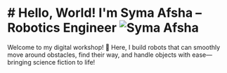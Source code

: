 # # Hello, World! I'm Syma Afsha – Robotics Engineer ![Syma Afsha](https://miro.medium.com/v2/resize:fit:1200/1*_3dXYgCD2FrcSAkLmmK1cw.jpeg)


Welcome to my digital workshop! 🌟 Here, I build robots that can smoothly move around obstacles, find their way, and handle objects with ease—bringing science fiction to life!

